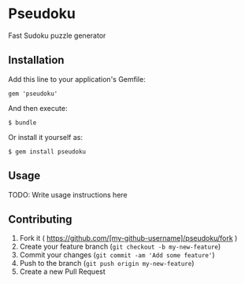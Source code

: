 # Pseudoku

Fast Sudoku puzzle generator

## Installation

Add this line to your application's Gemfile:

    gem 'pseudoku'

And then execute:

    $ bundle

Or install it yourself as:

    $ gem install pseudoku

## Usage

TODO: Write usage instructions here

## Contributing

1. Fork it ( https://github.com/[my-github-username]/pseudoku/fork )
2. Create your feature branch (`git checkout -b my-new-feature`)
3. Commit your changes (`git commit -am 'Add some feature'`)
4. Push to the branch (`git push origin my-new-feature`)
5. Create a new Pull Request

